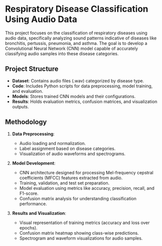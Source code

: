 # Respiratory Disease Classification Using Audio Data

This project focuses on the classification of respiratory diseases using audio data, specifically analyzing sound patterns indicative of diseases like bronchitis, pertussis, pneumonia, and asthma. The goal is to develop a Convolutional Neural Network (CNN) model capable of accurately classifying audio samples into these disease categories.

## Project Structure

- **Dataset**: Contains audio files (.wav) categorized by disease type.
- **Code**: Includes Python scripts for data preprocessing, model training, and evaluation.
- **Models**: Stores trained CNN models and their configurations.
- **Results**: Holds evaluation metrics, confusion matrices, and visualization outputs.

## Methodology

1. **Data Preprocessing**:
   - Audio loading and normalization.
   - Label assignment based on disease categories.
   - Visualization of audio waveforms and spectrograms.

2. **Model Development**:
   - CNN architecture designed for processing Mel-frequency cepstral coefficients (MFCC) features extracted from audio.
   - Training, validation, and test set preparation.
   - Model evaluation using metrics like accuracy, precision, recall, and F1-score.
   - Confusion matrix analysis for understanding classification performance.

3. **Results and Visualization**:
   - Visual representation of training metrics (accuracy and loss over epochs).
   - Confusion matrix heatmap showing class-wise predictions.
   - Spectrogram and waveform visualizations for audio samples.

